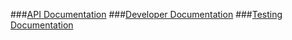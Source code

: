 ###[API Documentation](api-documentation.md)
###[Developer Documentation](dev-documentation.md)
###[Testing Documentation](/test/readme.md)